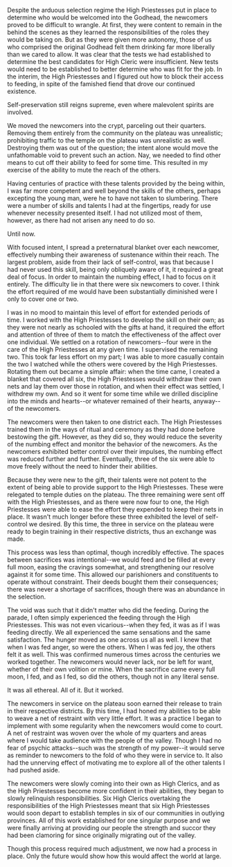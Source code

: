 Despite the arduous selection regime the High Priestesses put in place to determine who would be welcomed into the Godhead, the newcomers proved to be difficult to wrangle. At first, they were content to remain in the behind the scenes as they learned the responsibilities of the roles they would be taking on. But as they were given more autonomy, those of us who comprised the original Godhead felt them drinking far more liberally than we cared to allow. It was clear that the tests we had established to determine the best candidates for High Cleric were insufficient. New tests would need to be established to better determine who was fit for the job. In the interim, the High Priestesses and I figured out how to block their access to feeding, in spite of the famished fiend that drove our continued existence.

Self-preservation still reigns supreme, even where malevolent spirits are involved.

We moved the newcomers into the crypt, parceling out their quarters. Removing them entirely from the community on the plateau was unrealistic; prohibiting traffic to the temple on the plateau was unrealistic as well. Destroying them was out of the question; the intent alone would move the unfathomable void to prevent such an action. Nay, we needed to find other means to cut off their ability to feed for some time. This resulted in my exercise of the ability to mute the reach of the others.

Having centuries of practice with these talents provided by the being within, I was far more competent and well beyond the skills of the others, perhaps excepting the young man, were he to have not taken to slumbering. There were a number of skills and talents I had at the fingertips, ready for use whenever necessity presented itself. I had not utilized most of them, however, as there had not arisen any need to do so.

Until now.

With focused intent, I spread a preternatural blanket over each newcomer, effectively numbing their awareness of sustenance within their reach. The largest problem, aside from their lack of self-control, was that because I had never used this skill, being only obliquely aware of it, it required a great deal of focus. In order to maintain the numbing effect, I had to focus on it entirely. The difficulty lie in that there were six newcomers to cover. I think the effort required of me would have been substantially diminished were I only to cover one or two.

I was in no mood to maintain this level of effort for extended periods of time. I worked with the High Priestesses to develop the skill on their own; as they were not nearly as schooled with the gifts at hand, it required the effort and attention of three of them to match the effectiveness of the affect over one individual. We settled on a rotation of newcomers--four were in the care of the High Priestesses at any given time. I supervised the remaining two. This took far less effort on my part; I was able to more casually contain the two I watched while the others were covered by the High Priestesses. Rotating them out became a simple affair: when the time came, I created a blanket that covered all six, the High Priestesses would withdraw their own nets and lay them over those in rotation, and when their effect was settled, I withdrew my own. And so it went for some time while we drilled discipline into the minds and hearts--or whatever remained of their hearts, anyway--of the newcomers.

The newcomers were then taken to one district each. The High Priestesses trained them in the ways of ritual and ceremony as they had done before bestowing the gift. However, as they did so, they would reduce the severity of the numbing effect and monitor the behavior of the newcomers. As the newcomers exhibited better control over their impulses, the numbing effect was reduced further and further. Eventually, three of the six were able to move freely without the need to hinder their abilities. 

Because they were new to the gift, their talents were not potent to the extent of being able to provide support to the High Priestesses. These were relegated to temple duties on the plateau. The three remaining were sent off with the High Priestesses, and as there were now four to one, the High Priestesses were able to ease the effort they expended to keep their nets in place. It wasn't much longer before these three exhibited the level of self-control we desired. By this time, the three in service on the plateau were ready to begin training in their respective districts, thus an exchange was made.

This process was less than optimal, though incredibly effective. The spaces between sacrifices was intentional--we would feed and be filled at every full moon, easing the cravings somewhat, and strengthening our resolve against it for some time. This allowed our parishioners and constituents to operate without constraint. Their deeds bought them their consequences; there was never a shortage of sacrifices, though there was an abundance in the selection.

The void was such that it didn't matter who did the feeding. During the parade, I often simply experienced the feeding through the High Priestesses. This was not even vicarious--when they fed, it was as if I was feeding directly. We all experienced the same sensations and the same satisfaction. The hunger moved as one across us all as well. I knew that when I was fed anger, so were the others. When I was fed joy, the others felt it as well. This was confirmed numerous times across the centuries we worked together. The newcomers would never lack, nor be left for want, whether of their own volition or mine. When the sacrifice came every full moon, I fed, and as I fed, so did the others, though not in any literal sense.

It was all ethereal. All of it. But it worked.

The newcomers in service on the plateau soon earned their release to train in their respective districts. By this time, I had honed my abilities to be able to weave a net of restraint with very little effort. It was a practice I began to implement with some regularity when the newcomers would come to court. A net of restraint was woven over the whole of my quarters and areas where I would take audience with the people of the valley. Though I had no fear of psychic attacks--such was the strength of my power--it would serve as reminder to newcomers to the fold of who they were in service to. It also had the unnerving effect of motivating me to explore all of the other talents I had pushed aside.

The newcomers were slowly coming into their own as High Clerics, and as the High Priestesses become more confident in their abilities, they began to slowly relinquish responsibilities. Six High Clerics overtaking the responsibilities of the High Priestesses meant that six High Priestesses would soon depart to establish temples in six of our communities in outlying provinces. All of this work established for one singular purpose and we were finally arriving at providing our people the strength and succor they had been clamoring for since originally migrating out of the valley.

Though this process required much adjustment, we now had a process in place. Only the future would show how this would affect the world at large.
